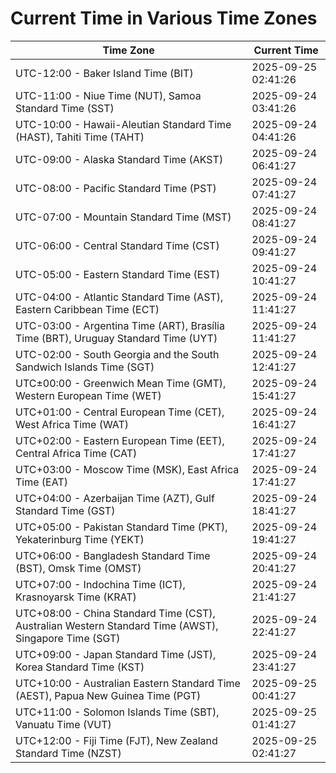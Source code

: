 # Current Time in Various Time Zones

| Time Zone | Current Time |
|-----------|--------------|
| UTC-12:00 - Baker Island Time (BIT) | 2025-09-25 02:41:26 |
| UTC-11:00 - Niue Time (NUT), Samoa Standard Time (SST) | 2025-09-24 03:41:26 |
| UTC-10:00 - Hawaii-Aleutian Standard Time (HAST), Tahiti Time (TAHT) | 2025-09-24 04:41:26 |
| UTC-09:00 - Alaska Standard Time (AKST) | 2025-09-24 06:41:27 |
| UTC-08:00 - Pacific Standard Time (PST) | 2025-09-24 07:41:27 |
| UTC-07:00 - Mountain Standard Time (MST) | 2025-09-24 08:41:27 |
| UTC-06:00 - Central Standard Time (CST) | 2025-09-24 09:41:27 |
| UTC-05:00 - Eastern Standard Time (EST) | 2025-09-24 10:41:27 |
| UTC-04:00 - Atlantic Standard Time (AST), Eastern Caribbean Time (ECT) | 2025-09-24 11:41:27 |
| UTC-03:00 - Argentina Time (ART), Brasília Time (BRT), Uruguay Standard Time (UYT) | 2025-09-24 11:41:27 |
| UTC-02:00 - South Georgia and the South Sandwich Islands Time (SGT) | 2025-09-24 12:41:27 |
| UTC±00:00 - Greenwich Mean Time (GMT), Western European Time (WET) | 2025-09-24 15:41:27 |
| UTC+01:00 - Central European Time (CET), West Africa Time (WAT) | 2025-09-24 16:41:27 |
| UTC+02:00 - Eastern European Time (EET), Central Africa Time (CAT) | 2025-09-24 17:41:27 |
| UTC+03:00 - Moscow Time (MSK), East Africa Time (EAT) | 2025-09-24 17:41:27 |
| UTC+04:00 - Azerbaijan Time (AZT), Gulf Standard Time (GST) | 2025-09-24 18:41:27 |
| UTC+05:00 - Pakistan Standard Time (PKT), Yekaterinburg Time (YEKT) | 2025-09-24 19:41:27 |
| UTC+06:00 - Bangladesh Standard Time (BST), Omsk Time (OMST) | 2025-09-24 20:41:27 |
| UTC+07:00 - Indochina Time (ICT), Krasnoyarsk Time (KRAT) | 2025-09-24 21:41:27 |
| UTC+08:00 - China Standard Time (CST), Australian Western Standard Time (AWST), Singapore Time (SGT) | 2025-09-24 22:41:27 |
| UTC+09:00 - Japan Standard Time (JST), Korea Standard Time (KST) | 2025-09-24 23:41:27 |
| UTC+10:00 - Australian Eastern Standard Time (AEST), Papua New Guinea Time (PGT) | 2025-09-25 00:41:27 |
| UTC+11:00 - Solomon Islands Time (SBT), Vanuatu Time (VUT) | 2025-09-25 01:41:27 |
| UTC+12:00 - Fiji Time (FJT), New Zealand Standard Time (NZST) | 2025-09-25 02:41:27 |
